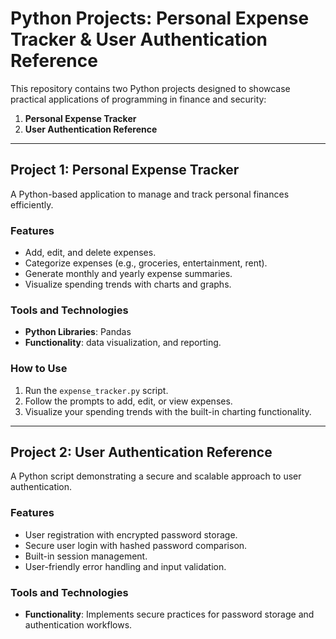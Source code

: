 # Python Projects: Personal Expense Tracker & User Authentication Reference

This repository contains two Python projects designed to showcase practical applications of programming in finance and security:

1. **Personal Expense Tracker**
2. **User Authentication Reference**

---

## **Project 1: Personal Expense Tracker**

A Python-based application to manage and track personal finances efficiently.

### **Features**
- Add, edit, and delete expenses.
- Categorize expenses (e.g., groceries, entertainment, rent).
- Generate monthly and yearly expense summaries.
- Visualize spending trends with charts and graphs.

### **Tools and Technologies**
- **Python Libraries**: Pandas
- **Functionality**: data visualization, and reporting.

### **How to Use**
1. Run the `expense_tracker.py` script.
2. Follow the prompts to add, edit, or view expenses.
3. Visualize your spending trends with the built-in charting functionality.

---

## **Project 2: User Authentication Reference**

A Python script demonstrating a secure and scalable approach to user authentication.

### **Features**
- User registration with encrypted password storage.
- Secure user login with hashed password comparison.
- Built-in session management.
- User-friendly error handling and input validation.

### **Tools and Technologies**
- **Functionality**: Implements secure practices for password storage and authentication workflows.

